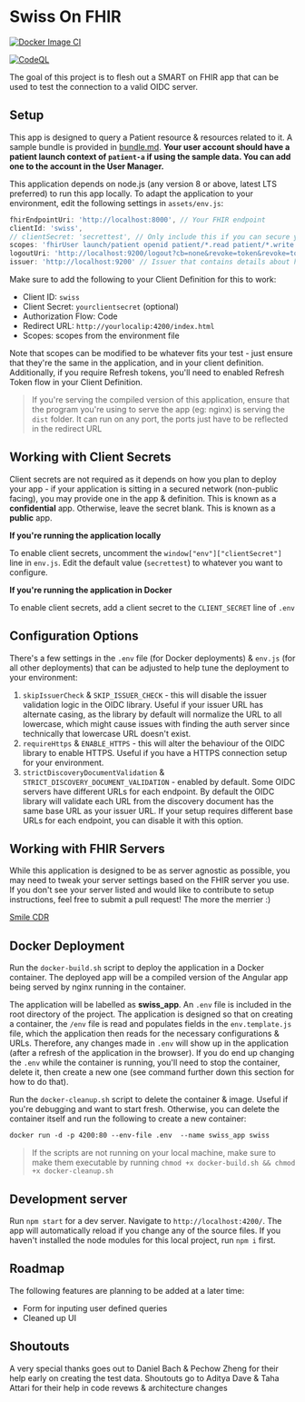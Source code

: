 # Swiss On FHIR

[![Docker Image CI](https://github.com/omarhoblos/swiss-on-fhir/actions/workflows/docker-image.yml/badge.svg?branch=main)](https://github.com/omarhoblos/swiss-on-fhir/actions/workflows/docker-image.yml)

[![CodeQL](https://github.com/omarhoblos/swiss-on-fhir/actions/workflows/codeql-analysis.yml/badge.svg?branch=main)](https://github.com/omarhoblos/swiss-on-fhir/actions/workflows/codeql-analysis.yml)

The goal of this project is to flesh out a SMART on FHIR app that can be used to test the connection to a valid OIDC server.

## Setup

This app is designed to query a Patient resource & resources related to it. A sample bundle is provided in [bundle.md](bundle.md). **Your user account should have a patient launch context of `patient-a` if using the sample data. You can add one to the account in the User Manager.**

This application depends on node.js (any version 8 or above, latest LTS preferred) to run this app locally. To adapt the application to your environment, edit the following settings in `assets/env.js`:

```js
fhirEndpointUri: 'http://localhost:8000', // Your FHIR endpoint
clientId: 'swiss',
// clientSecret: 'secrettest', // Only include this if you can secure your application
scopes: 'fhirUser launch/patient openid patient/*.read patient/*.write',
logoutUri: 'http://localhost:9200/logout?cb=none&revoke=token&revoke=token_refresh', // Replace this with the logout endpoint for your server/ IDP 
issuer: 'http://localhost:9200' // Issuer that contains details about how to authenticate against your IDP
```

Make sure to add the following to your Client Definition for this to work:

* Client ID: `swiss`
* Client Secret: `yourclientsecret` (optional)
* Authorization Flow: Code
* Redirect URL: `http://yourlocalip:4200/index.html`
* Scopes: scopes from the environment file 

Note that scopes can be modified to be whatever fits your test - just ensure that they're the same in the application, and in your client definition. Additionally, if you require Refresh tokens, you'll need to enabled Refresh Token flow in your Client Definition. 

> If you're serving the compiled version of this application, ensure that the program you're using to serve the app (eg: nginx) is serving the `dist` folder. It can run on any port, the ports just have to be reflected in the redirect URL

## Working with Client Secrets

Client secrets are not required as it depends on how you plan to deploy your app - if your application is sitting in a secured network (non-public facing), you may provide one in the app & definition. This is known as a **confidential** app. Otherwise, leave the secret blank. This is known as a **public** app. 

**If you're running the application locally**

To enable client secrets, uncomment the `window["env"]["clientSecret"]` line in `env.js`. Edit the default value (`secrettest`) to whatever you want to configure.

**If you're running the application in Docker**

To enable client secrets, add a client secret to the `CLIENT_SECRET` line of `.env` 

## Configuration Options

There's a few settings in the `.env` file (for Docker deployments) & `env.js` (for all other deployments) that can be adjusted to help tune the deployment to your environment:

1. `skipIssuerCheck` & `SKIP_ISSUER_CHECK` - this will disable the issuer validation logic in the OIDC library. Useful if your issuer URL has alternate casing, as the library by default will normalize the URL to all lowercase, which might cause issues with finding the auth server since technically that lowercase URL doesn't exist.
2. `requireHttps` & `ENABLE_HTTPS` - this will alter the behaviour of the OIDC library to enable HTTPS. Useful if you have a HTTPS connection setup for your environment.
3. `strictDiscoveryDocumentValidation` & `STRICT_DISCOVERY_DOCUMENT_VALIDATION` - enabled by default. Some OIDC servers have different URLs for each endpoint. By default the OIDC library will validate each URL from the discovery document has the same base URL as your issuer URL. If your setup requires different base URLs for each endpoint, you can disable it with this option. 

## Working with FHIR Servers

While this application is designed to be as server agnostic as possible, you may need to tweak your server settings based on the FHIR server you use. If you don't see your server listed and would like to contribute to setup instructions, feel free to submit a pull request! The more the merrier :)

[Smile CDR](fhirserverinstructions/fhirservers-smile.md)

## Docker Deployment

Run the `docker-build.sh` script to deploy the application in a Docker container. The deployed app will be a compiled version of the Angular app being served by nginx running in the container.

The application will be labelled as **swiss_app**. An `.env` file is included in the root directory of the project. The application is designed so that on creating a container, the `/env` file is read and populates fields in the `env.template.js` file, which the application then reads for the necessary configurations & URLs. Therefore, any changes made in `.env` will show up in the application (after a refresh of the application in the browser). If you do end up changing the `.env` while the container is running, you'll need to stop the container, delete it, then create a new one (see command further down this section for how to do that).

Run the `docker-cleanup.sh` script to delete the container & image. Useful if you're debugging and want to start fresh. Otherwise, you can delete the container itself and run the following to create a new container: 

```dockerfile
docker run -d -p 4200:80 --env-file .env  --name swiss_app swiss
```

> If the scripts are not running on your local machine, make sure to make them executable by running `chmod +x docker-build.sh && chmod +x docker-cleanup.sh`

## Development server

Run `npm start` for a dev server. Navigate to `http://localhost:4200/`. The app will automatically reload if you change any of the source files. If you haven't installed the node modules for this local project, run `npm i` first.

## Roadmap

The following features are planning to be added at a later time:

* Form for inputing user defined queries
* Cleaned up UI

## Shoutouts

A very special thanks goes out to Daniel Bach & Pechow Zheng for their help early on creating the test data. Shoutouts go to Aditya Dave & Taha Attari for their help in code revews & architecture changes
